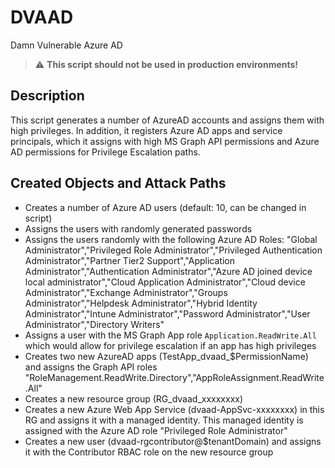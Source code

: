 # DVAAD
Damn Vulnerable Azure AD   
> :warning: **This script should not be used in production environments!**

## Description
This script generates a number of AzureAD accounts and assigns them with high privileges.
In addition, it registers Azure AD apps and service principals, which it assigns with high MS Graph API permissions and Azure AD permissions for Privilege Escalation paths.

## Created Objects and Attack Paths
- Creates a number of Azure AD users (default: 10, can be changed in script)
- Assigns the users with randomly generated passwords
- Assigns the users randomly with the following Azure AD Roles: "Global Administrator","Privileged Role Administrator","Privileged Authentication Administrator","Partner Tier2 Support","Application Administrator","Authentication Administrator","Azure AD joined device local administrator","Cloud Application Administrator","Cloud device Administrator","Exchange Administrator","Groups Administrator","Helpdesk Administrator","Hybrid Identity Administrator","Intune Administrator","Password Administrator","User Administrator","Directory Writers"
- Assigns a user with the MS Graph App role `Application.ReadWrite.All` which would allow for privilege escalation if an app has high privileges
- Creates two new AzureAD apps (TestApp_dvaad_$PermissionName) and assigns the Graph API roles "RoleManagement.ReadWrite.Directory","AppRoleAssignment.ReadWrite.All"
- Creates a new resource group (RG_dvaad_xxxxxxxx)
- Creates a new Azure Web App Service (dvaad-AppSvc-xxxxxxxx) in this RG and assigns it with a managed identity. This managed identity is assigned with the Azure AD role "Privileged Role Administrator"
- Creates a new user (dvaad-rgcontributor@$tenantDomain) and assigns it with the Contributor RBAC role on the new resource group